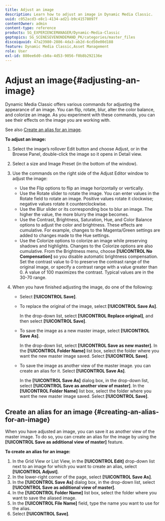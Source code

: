 ```yaml
---
title: Adjust an image
description: Learn how to adjust an image in Dynamic Media Classic.
uuid: c052acd3-e8c1-4134-ad21-b9c41578097f
contentOwner: admin
content-type: reference
products: SG_EXPERIENCEMANAGER/Dynamic-Media-Classic
geptopics: SG_SCENESEVENONDEMAND_PK/categories/master_files
discoiquuid: 47a23980-2886-4da3-ab2d-6cd50e00d188
feature: Dynamic Media Classic,Asset Management
role: User
exl-id: 880ee6d0-cb0a-4d53-9056-f0b8b292136e
---
```

# Adjust an image{#adjusting-an-image}

Dynamic Media Classic offers various commands for adjusting the appearance of an image. You can flip, rotate, blur, alter the color balance, and colorize an image. As you experiment with these commands, you can see their effects on the image you are working with.

See also [Create an alias for an image](adjusting-image.md#creating_an_alias_for_an_image).

**To adjust an image:**

1. Select the image’s rollover Edit button and choose Adjust, or in the Browse Panel, double-click the image so it opens in Detail view.
1. Select a size and Image Preset (in the bottom of the window).
1. Use the commands on the right side of the Adjust Editor window to adjust the image:

    * Use the Flip options to flip an image horizontally or vertically.
    * Use the Rotate slider to rotate the image. You can enter values in the Rotate field to rotate an image. Positive values rotate it clockwise; negative values rotate it counterclockwise.
    * Use the Blur slider or its corresponding box to blur an image. The higher the value, the more blurry the image becomes.
    * Use the Contrast, Brightness, Saturation, Hue, and Color Balance options to adjust the color and brightness. These effects are cumulative. For example, changes to the Magenta/Green settings are added to changes made to the Hue settings.
    * Use the Colorize options to colorize an image while preserving shadows and highlights. Changes to the Colorize options are also cumulative. From the Brightness menu, choose **[!UICONTROL No Compensation]** so you disable automatic brightness compensation. Set the contrast value to 0 to preserve the contrast range of the original image, or specify a contrast range with a value greater than 0. A value of 100 maximizes the contrast. Typical values are in the 30-70 range.

1. When you have finished adjusting the image, do one of the following:

    * Select **[!UICONTROL Save]**.

    * To replace the original of the image, select **[!UICONTROL Save As]**.

      In the drop-down list, select **[!UICONTROL Replace original]**, and then select **[!UICONTROL Save]**.

    * To save the image as a new master image, select **[!UICONTROL Save As]**.

      In the drop-down list, select **[!UICONTROL Save as new master]**.
      In the **[!UICONTROL Folder Name]** list box, select the folder where you want the new master image saved.
      Select **[!UICONTROL Save]**.

    * To save the image as another view of the master image. you can create an alias for it. Select **[!UICONTROL Save As]**.

      In the **[!UICONTROL Save As]** dialog box, in the drop-down list, select **[!UICONTROL Save as another view of master]**.
      In the **[!UICONTROL Folder Name]** list box, select the folder where you want the new master image saved.
      Select **[!UICONTROL Save]**.

## Create an alias for an image {#creating-an-alias-for-an-image}

When you have adjusted an image, you can save it as another view of the master image. To do so, you can create an alias for the image by using the **[!UICONTROL Save as additional view of master]** feature.

**To create an alias for an image:**

1. In the Grid View or List View, in the **[!UICONTROL Edit]** drop-down list next to an image for which you want to create an alias, select **[!UICONTROL Adjust]**.
1. In the lower-right corner of the page, select **[!UICONTROL Save As]**.
1. In the **[!UICONTROL Save As]** dialog box, in the drop-down list, select **[!UICONTROL Save as additional view of master]**.
1. In the **[!UICONTROL Folder Name]** list box, select the folder where you want to save the aliased image.
1. In the **[!UICONTROL File Name]** field, type the name you want to use for the alias.
1. Select **[!UICONTROL Save]**.
